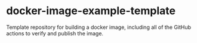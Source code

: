 # docker-image-example-template
Template repository for building a docker image, including all of the GitHub actions to verify and publish the image.
